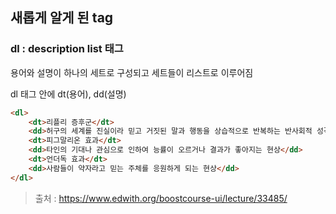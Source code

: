 ## 새롭게 알게 된 tag  
### dl : description list 태그  
용어와 설명이 하나의 세트로 구성되고 세트들이 리스트로 이루어짐

dl 태그 안에 dt(용어), dd(설명)
  
```html
<dl>
    <dt>리플리 증후군</dt>
    <dd>허구의 세계를 진실이라 믿고 거짓된 말과 행동을 상습적으로 반복하는 반사회적 성격장애를 뜻하는 용어</dd>
    <dt>피그말리온 효과</dt>
    <dd>타인의 기대나 관심으로 인하여 능률이 오르거나 결과가 좋아지는 현상</dd>
    <dt>언더독 효과</dt>
    <dd>사람들이 약자라고 믿는 주체를 응원하게 되는 현상</dd>
</dl>
```




> 출처 : https://www.edwith.org/boostcourse-ui/lecture/33485/

